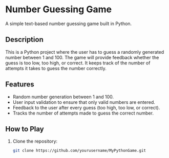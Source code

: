 # Number Guessing Game

A simple text-based number guessing game built in Python.

## Description

This is a Python project where the user has to guess a randomly generated number between 1 and 100. The game will provide feedback whether the guess is too low, too high, or correct. It keeps track of the number of attempts it takes to guess the number correctly.

## Features

- Random number generation between 1 and 100.
- User input validation to ensure that only valid numbers are entered.
- Feedback to the user after every guess (too high, too low, or correct).
- Tracks the number of attempts made to guess the correct number.

## How to Play

1. Clone the repository:

   ```bash
   git clone https://github.com/yourusername/MyPythonGame.git
